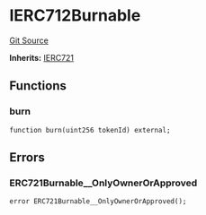 # IERC712Burnable
[Git Source](https://github.com/ContractLabs/foundry-bountykinds-contract/blob/67e6855d3beabdf242cc0b51d9e53b087a5235b9/src/oz-custom/oz/token/ERC721/extensions/ERC721Burnable.sol)

**Inherits:**
[IERC721](/src/oz-custom/oz/token/ERC721/IERC721.sol/interface.IERC721.md)


## Functions
### burn


```solidity
function burn(uint256 tokenId) external;
```

## Errors
### ERC721Burnable__OnlyOwnerOrApproved

```solidity
error ERC721Burnable__OnlyOwnerOrApproved();
```

